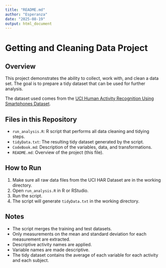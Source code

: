 ```yaml
---
title: "README.md"
author: "Esperanza"
date: "2025-08-19"
output: html_document
---
```


# Getting and Cleaning Data Project

## Overview
This project demonstrates the ability to collect, work with, and clean a data set. The goal is to prepare a tidy dataset that can be used for further analysis. 

The dataset used comes from the [UCI Human Activity Recognition Using Smartphones Dataset](https://archive.ics.uci.edu/ml/datasets/Human+Activity+Recognition+Using+Smartphones).

## Files in this Repository
- `run_analysis.R`: R script that performs all data cleaning and tidying steps.
- `tidyData.txt`: The resulting tidy dataset generated by the script.
- `CodeBook.md`: Description of the variables, data, and transformations.
- `README.md`: Overview of the project (this file).

## How to Run
1. Make sure all raw data files from the UCI HAR Dataset are in the working directory.
2. Open `run_analysis.R` in R or RStudio.
3. Run the script.
4. The script will generate `tidyData.txt` in the working directory.

## Notes
- The script merges the training and test datasets.
- Only measurements on the mean and standard deviation for each measurement are extracted.
- Descriptive activity names are applied.
- Variable names are made descriptive.
- The tidy dataset contains the average of each variable for each activity and each subject.
